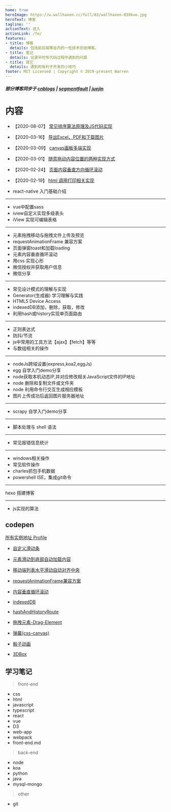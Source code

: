```yaml
---
home: true
heroImage: https://w.wallhaven.cc/full/83/wallhaven-839kvo.jpg
heroText: 博客
tagline: ''
actionText: 进入
actionLink: /fe/
features:
- title: 博客
  details: 包括前后端等在内的一些技术总结博客。
- title: 笔记
  details: 记录平时写代码过程中遇到的问题
- title: 其它
  details: 遇到的有利于开发的小技巧
footer: MIT Licensed | Copyright © 2019-present Warren
---
```



##### 部分博客同步于 [cnblogs](http://www.cnblogs.com/he-wei/) | [segmentfault](https://segmentfault.com/u/warren_hewitt) | [juejin](https://juejin.im/user/5a9f42e4518825556f54f0ac)


# 内容
- 【2020-08-07】 [常见排序算法原理及JS代码实现](https://warrenhewitt.github.io/blog/note/algorithm/sort.html)

- 【2020-03-16】 [导出Excel、PDF和下载图片](https://warrenhewitt.github.io/blog/fe/other/exportFile.html)

- 【2020-03-09】 [canvas画板多端实现](https://warrenhewitt.github.io/blog/fe/other/drawBoard.html)

- 【2020-03-01】 [随意拖动内容位置的两种实现方式](https://warrenhewitt.github.io/blog/fe/other/dragMoveElement.html)

- 【2020-02-24】 [页面内容垂直方向循环滚动](https://warrenhewitt.github.io/blog/fe/other/vertical-roll.html)

- 【2020-02-19】 [html 调用打印相关实现](https://warrenhewitt.github.io/blog/fe/other/print.html)

- react-native 入门基础介绍

---

- vue中配置sass
- iview自定义实现多级表头
- iView 实现可编辑表格

--- 

- 元素拖拽移动与拖拽文件上传及预览
- requestAnimationFrame 兼容方案
- 页面弹窗toast和加载loading
- 元素内容垂直循环滚动
- 用css 实现心形
- 微信授权并获取用户信息
- 微信分享

---

- 常见设计模式的理解与实现
- Generator(生成器) 学习理解与实践
- HTML5 Device Access
- indexedDB添加，删除，获取，修改
- 利用hash或history实现单页面路由

---

- 正则表达式
- 防抖/节流
- js中常用的工具方法【ajax】【fetch】等等
- 与数组相关的操作

---

- nodeJs跨域设置(express,koa2,eggJs)
- egg 自学入门demo分享
- node获取本机动态IP,并对应修改相关JavaScript文件的IP地址
- node 删除和复制文件或文件夹
- node 利用命令行交互生成相应模板
- 图片上传成功后返回图片服务器地址

---

- scrapy 自学入门demo分享

--- 

- 脚本处理与 shell 语法

---

- 常见报错信息统计

---

- windows相关操作
- 常见软件操作
- charles抓包手机数据
- powershell ISE，集成git命令

---

hexo 搭建博客

---

- js实现的算法


## codepen
[所有实例地址 Profile](https://codepen.io/Hewitt/) 

- [自定义滑动条](https://codepen.io/Hewitt/pen/dradRr)

- [元素滑动到底部自动加载内容](https://codepen.io/Hewitt/pen/oVLpvE)

- [移动端列表水平滑动自动对齐中央](https://codepen.io/Hewitt/pen/KEKGwp)

- [requestAnimationFrame兼容方案](https://codepen.io/Hewitt/pen/VgZapr)

- [内容垂直循环滚动](https://codepen.io/Hewitt/pen/YdjLwN)

- [indexedDB](https://codepen.io/Hewitt/pen/vQMxPe)

- [hashAndHistoryRoute](https://codepen.io/Hewitt/pen/gQymam)

- [拖拽元素-Drag-Element](https://codepen.io/Hewitt/pen/orOgLW)

- [弹幕(css-canvas)](https://codepen.io/Hewitt/pen/xvVWXB)

- [骰子动画](https://codepen.io/Hewitt/pen/ymJoRr)

- [3DBox](https://codepen.io/Hewitt/pen/bXwKjZ)


## 学习笔记

> front-end
- css
- html
- javascript
- typescript
- react
- vue
- D3
- web-app
- webpack
- front-end.md

>  back-end
- node
- koa
- python
- java
- mysql-mongo
> other
- git



